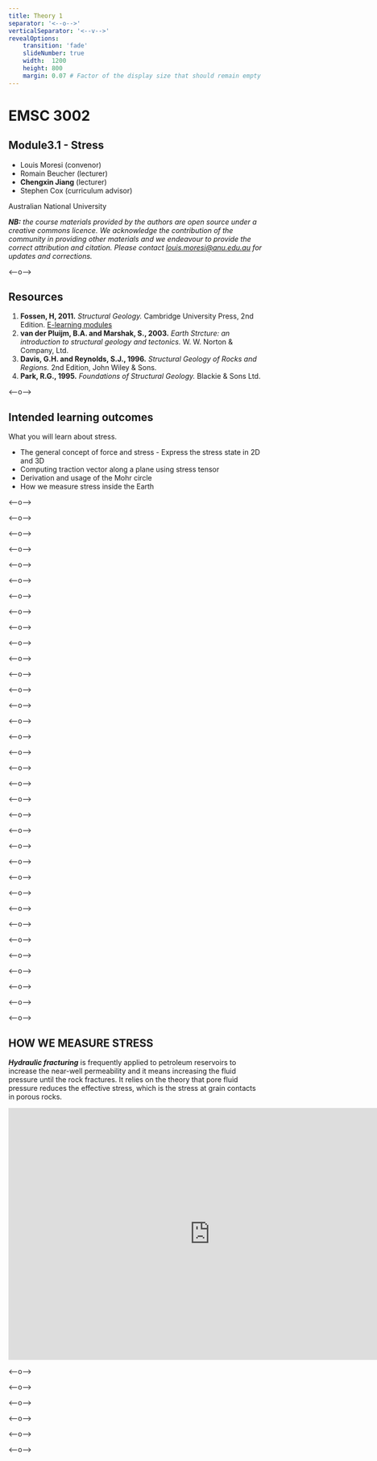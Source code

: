 ```yaml
---
title: Theory 1
separator: '<--o-->'
verticalSeparator: '<--v-->'
revealOptions:
    transition: 'fade'
    slideNumber: true
    width:  1200
    height: 800
    margin: 0.07 # Factor of the display size that should remain empty around the content (7% typically)
---
```


# EMSC 3002

## Module3.1 - Stress

  - Louis Moresi (convenor)
  - Romain Beucher (lecturer)
  - **Chengxin Jiang** (lecturer)
  - Stephen Cox (curriculum advisor)

Australian National University

_**NB:** the course materials provided by the authors are open source under a creative commons licence. 
We acknowledge the contribution of the community in providing other materials and we endeavour to 
provide the correct attribution and citation. Please contact louis.moresi@anu.edu.au for updates and 
corrections._

<--o-->

## Resources

1. **Fossen, H, 2011.** *Structural Geology.* Cambridge University Press, 2nd Edition. [E-learning modules](https://folk.uib.no/nglhe/module4/Chapt4module.html)
1. **van der Pluijm, B.A. and Marshak, S., 2003.** *Earth Strcture: an introduction to structural geology and tectonics.* W. W. Norton & Company, Ltd.
1. **Davis, G.H. and Reynolds, S.J., 1996.** *Structural Geology of Rocks and Regions.* 2nd Edition, John Wiley & Sons. 
1. **Park, R.G., 1995.** *Foundations of Structural Geology.* Blackie & Sons Ltd. 

<--o-->

## Intended learning outcomes

What you will learn about stress.

- The general concept of force and stress
- Express the stress state in 2D and 3D
- Computing traction vector along a plane using stress tensor
- Derivation and usage of the Mohr circle
- How we measure stress inside the Earth

<--o-->

<!-- .slide: data-background="Figures-Theory1/slide1.jpg" -->

<--o-->

<!-- .slide: data-background="Figures-Theory1/slide2.jpg" -->

<--o-->

<!-- .slide: data-background="Figures-Theory1/slide3.jpg" -->

<--o-->

<!-- .slide: data-background="Figures-Theory1/slide4.jpg" -->

<--o-->

<!-- .slide: data-background="Figures-Theory1/slide5.jpg" -->

<--o-->
<!-- .slide: data-background="Figures-Theory1/slide6.jpg" -->

<--o-->

<!-- .slide: data-background="Figures-Theory1/slide7.jpg" -->

<--o-->

<!-- .slide: data-background="Figures-Theory1/slide8.jpg" -->

<--o-->

<!-- .slide: data-background="Figures-Theory1/slide9.jpg" -->

<--o-->

<!-- .slide: data-background="Figures-Theory1/slide10.jpg" -->

<--o-->

<!-- .slide: data-background="Figures-Theory1/slide11.jpg" -->

<--o-->

<!-- .slide: data-background="Figures-Theory1/slide12.jpg" -->

<--o-->

<!-- .slide: data-background="Figures-Theory1/slide13.jpg" -->

<--o-->

<!-- .slide: data-background="Figures-Theory1/slide14.jpg" -->

<--o-->

<!-- .slide: data-background="Figures-Theory1/slide15.jpg" -->

<--o-->

<!-- .slide: data-background="Figures-Theory1/slide16.jpg" -->

<--o-->

<!-- .slide: data-background="Figures-Theory1/slide17.jpg" -->

<--o-->

<!-- .slide: data-background="Figures-Theory1/slide18.jpg" -->

<--o-->

<!-- .slide: data-background="Figures-Theory1/slide19.jpg" -->

<--o-->

<!-- .slide: data-background="Figures-Theory1/slide20.jpg" -->

<--o-->

<!-- .slide: data-background="Figures-Theory1/slide21.jpg" -->

<--o-->

<!-- .slide: data-background="Figures-Theory1/slide22.jpg" -->

<--o-->

<!-- .slide: data-background="Figures-Theory1/slide23.jpg" -->

<--o-->

<!-- .slide: data-background="Figures-Theory1/slide24.jpg" -->

<--o-->

<!-- .slide: data-background="Figures-Theory1/slide25.jpg" -->

<--o-->

<!-- .slide: data-background="Figures-Theory1/slide26.jpg" -->

<--o-->

<!-- .slide: data-background="Figures-Theory1/slide27.jpg" -->

<--o-->

<!-- .slide: data-background="Figures-Theory1/slide28.jpg" -->

<--o-->

<!-- .slide: data-background="Figures-Theory1/slide29.jpg" -->

<--o-->

<!-- .slide: data-background="Figures-Theory1/slide30.jpg" -->

<--o-->

<!-- .slide: data-background="Figures-Theory1/slide31.jpg" -->

<--o-->

<!-- .slide: data-background="Figures-Theory1/slide32.jpg" -->

<--o-->

<!-- .slide: data-background="Figures-Theory1/slide33.jpg" -->

<--o-->

## HOW WE MEASURE STRESS
***Hydraulic fracturing*** is frequently applied to petroleum reservoirs to increase the near-well permeability and it means increasing the fluid pressure until the rock fractures. It relies on the theory that pore fluid pressure reduces the effective stress, which is the stress at grain contacts in porous rocks.

<center>
<iframe width="800" height="500" src="https://www.youtube.com/embed/T_yfPcX1gG4?start=0" title="YouTube video player" frameborder="0" allow="accelerometer; autoplay; clipboard-write; encrypted-media; gyroscope; picture-in-picture" allowfullscreen></iframe>
</center>

<--o-->

<!-- .slide: data-background="Figures-Theory1/slide35.jpg" -->

<--o-->

<!-- .slide: data-background="Figures-Theory1/slide36.jpg" -->

<--o-->

<!-- .slide: data-background="Figures-Theory1/slide37.jpg" -->

<--o-->

<!-- .slide: data-background="Figures-Theory1/slide38.jpg" -->

<--o-->

<!-- .slide: data-background="Figures-Theory1/slide39.jpg" -->

<--o-->

<!-- .slide: data-background="Figures-Theory1/slide40.jpg" -->
